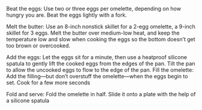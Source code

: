 Beat the eggs: Use two or three eggs per omelette, depending on how hungry you are. Beat the eggs lightly with a fork.

Melt the butter: Use an 8-inch nonstick skillet for a 2-egg omelette, a 9-inch skillet for 3 eggs. Melt the butter over medium-low heat, and keep the temperature low and slow when cooking the eggs so the bottom doesn’t get too brown or overcooked.

Add the eggs: Let the eggs sit for a minute, then use a heatproof silicone spatula to gently lift the cooked eggs from the edges of the pan. Tilt the pan to allow the uncooked eggs to flow to the edge of the pan.
Fill the omelette: Add the filling—but don’t overstuff the omelette—when the eggs begin to set. Cook for a few more seconds

Fold and serve: Fold the omelette in half. Slide it onto a plate with the help of a silicone spatula